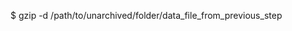 <!-- layout:code post: database-backup_redis -->


$ gzip -d /path/to/unarchived/folder/data_file_from_previous_step
